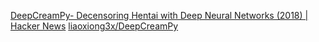 
[DeepCreamPy- Decensoring Hentai with Deep Neural Networks (2018) | Hacker News](https://news.ycombinator.com/item?id=29736636)
[liaoxiong3x/DeepCreamPy](https://github.com/liaoxiong3x/DeepCreamPy)

